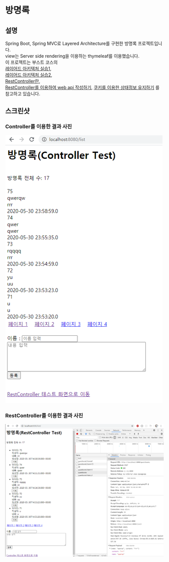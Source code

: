 # 방명록

## 설명
Spring Boot, Spring MVC로 Layered Architecture를 구현한 방명록 프로젝트입니다.<br>
view는 Server side rendering을 이용하는 thymeleaf를 이용했습니다.<br>
이 프로젝트는 부스트 코스의<br>
[레이어드 아키텍처 실습1](https://www.edwith.org/boostcourse-web/lecture/16767/),<br>
[레이어드 아키텍처 실습2](https://www.edwith.org/boostcourse-web/lecture/16772/),<br>
[RestController란](https://www.edwith.org/boostcourse-web/lecture/16773/),<br>
[RestController를 이용하여 web api 작성하기](https://www.edwith.org/boostcourse-web/lecture/16774/),
[쿠키를 이용한 상태정보 유지하기](https://www.edwith.org/boostcourse-web/lecture/16800/)
를 참고하고 있습니다.

## 스크린샷

### Controller를 이용한 결과 사진
<img src="./screenshot/controller_screenshot.png" alt="Controller를 이용한 결과 사진"></img>

### RestController를 이용한 결과 사진
<img src="./screenshot/restcontroller_screenshot.png" alt="RestController를 이용한 결과 사진"></img>